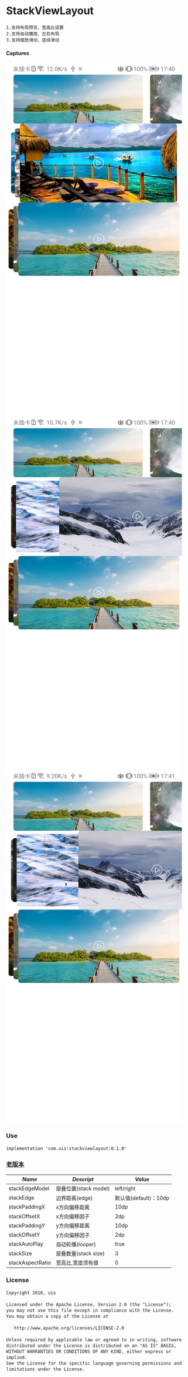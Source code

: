 # StackViewLayout
    1.支持布局预览、宽高比设置
    2.支持自动播放、左右布局
    3.支持缩放滑动、连续滑动

#### Captures
![效果图](/images/image_normal.jpg) ![效果图](/images/image_left.jpg) ![效果图](/images/image_right.jpg)

### Use
    implementation 'com.uis:stackviewlayout:0.1.0'

### [老版本](README-StackLayout.md)

*Name*| *Descript*|*Value*
  -----|--------|---
stackEdgeModel|层叠位置(stack model)|left/right
stackEdge|边界距离(edge)|默认值(default)：10dp
stackPaddingX|x方向偏移距离|10dp
stackOffsetX|x方向偏移因子|2dp
stackPaddingY|y方向偏移距离|10dp
stackOffsetY|y方向偏移因子|2dp
stackAutoPlay|自动轮播(looper)|true
stackSize|层叠数量(stack size)|3
stackAspectRatio|宽高比,宽度须有值|0

### License

    Copyright 2018, uis

    Licensed under the Apache License, Version 2.0 (the "License");
    you may not use this file except in compliance with the License.
    You may obtain a copy of the License at

       http://www.apache.org/licenses/LICENSE-2.0

    Unless required by applicable law or agreed to in writing, software
    distributed under the License is distributed on an "AS IS" BASIS,
    WITHOUT WARRANTIES OR CONDITIONS OF ANY KIND, either express or implied.
    See the License for the specific language governing permissions and
    limitations under the License.
